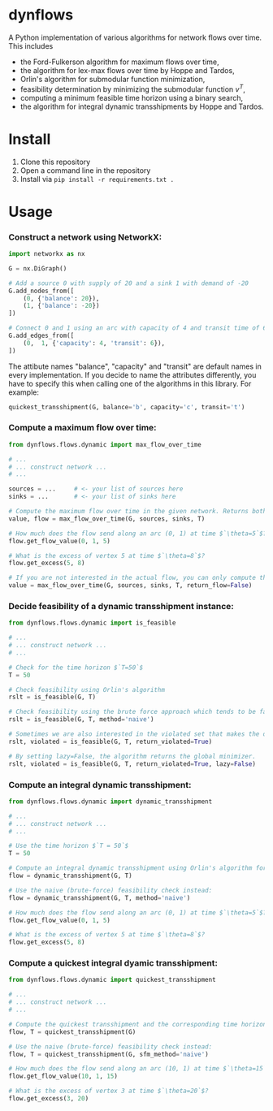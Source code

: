 # dynflows
A Python implementation of various algorithms for network flows over time. This includes
- the Ford-Fulkerson algorithm for maximum flows over time,
- the algorithm for lex-max flows over time by Hoppe and Tardos,
- Orlin's algorithm for submodular function minimization,
- feasibility determination by minimizing the submodular function $`v^T`$,
- computing a minimum feasible time horizon using a binary search,
- the algorithm for integral dynamic transshipments by Hoppe and Tardos.

# Install
1. Clone this repository
2. Open a command line in the repository
3. Install via `pip install -r requirements.txt .`

# Usage

### Construct a network using NetworkX:
``` Python
import networkx as nx

G = nx.DiGraph()

# Add a source 0 with supply of 20 and a sink 1 with demand of -20
G.add_nodes_from([
    (0, {'balance': 20}),
    (1, {'balance': -20})
])

# Connect 0 and 1 using an arc with capacity of 4 and transit time of 6
G.add_edges_from([
    (0,  1, {'capacity': 4, 'transit': 6}), 
])

```

The attibute names "balance", "capacity" and "transit" are default names in every implementation. If you decide to name the attributes differently, you have to specify this when calling one of the algorithms in this library. For example:
``` Python
quickest_transshipment(G, balance='b', capacity='c', transit='t')
```

### Compute a maximum flow over time:
``` Python
from dynflows.flows.dynamic import max_flow_over_time

# ...
# ... construct network ...
# ...

sources = ...     # <- your list of sources here
sinks = ...       # <- your list of sinks here

# Compute the maximum flow over time in the given network. Returns both the value and the flow.
value, flow = max_flow_over_time(G, sources, sinks, T)

# How much does the flow send along an arc (0, 1) at time $`\theta=5`$?
flow.get_flow_value(0, 1, 5)

# What is the excess of vertex 5 at time $`\theta=8`$?
flow.get_excess(5, 8)

# If you are not interested in the actual flow, you can only compute the value which is faster.
value = max_flow_over_time(G, sources, sinks, T, return_flow=False)
```

### Decide feasibility of a dynamic transshipment instance:
``` Python
from dynflows.flows.dynamic import is_feasible

# ...
# ... construct network ...
# ...

# Check for the time horizon $`T=50`$
T = 50

# Check feasibility using Orlin's algorithm
rslt = is_feasible(G, T)

# Check feasibility using the brute force approach which tends to be faster for smaller instances.
rslt = is_feasible(G, T, method='naive')

# Sometimes we are also interested in the violated set that makes the dynamic transshipment instance infeasible, or the minimizer if feasible.
rslt, violated = is_feasible(G, T, return_violated=True)

# By setting lazy=False, the algorithm returns the global minimizer.
rslt, violated = is_feasible(G, T, return_violated=True, lazy=False)
```

### Compute an integral dynamic transshipment:
``` Python
from dynflows.flows.dynamic import dynamic_transshipment

# ...
# ... construct network ...
# ...

# Use the time horizon $`T = 50`$
T = 50

# Compute an integral dynamic transshipment using Orlin's algorithm for feasibility checks.
flow = dynamic_transshipment(G, T)

# Use the naive (brute-force) feasibility check instead:
flow = dynamic_transshipment(G, T, method='naive')

# How much does the flow send along an arc (0, 1) at time $`\theta=5`$?
flow.get_flow_value(0, 1, 5)

# What is the excess of vertex 5 at time $`\theta=8`$?
flow.get_excess(5, 8)
```

### Compute a quickest integral dyamic transshipment:
``` Python
from dynflows.flows.dynamic import quickest_transshipment

# ...
# ... construct network ...
# ...

# Compute the quickest transshipment and the corresponding time horizon using Orlin's algorithm and a binary search.
flow, T = quickest_transshipment(G)

# Use the naive (brute-force) feasibility check instead:
flow, T = quickest_transshipment(G, sfm_method='naive')

# How much does the flow send along an arc (10, 1) at time $`\theta=15`$?
flow.get_flow_value(10, 1, 15)

# What is the excess of vertex 3 at time $`\theta=20`$?
flow.get_excess(3, 20)
```
